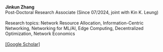 \
**Jinkun Zhang**\
Post-Doctoral Research Associate (Since 07/2024, joint with Kin K. Leung)\
\
Research topics: Network Resource Allocation, Information-Centric Networking, Networking for ML/AI, Edge Computing, Decentralized Optimization, Network Economics\
\
[[Google Scholar]](https://scholar.google.com/citations?hl=en&user=drWwH0YAAAAJ)